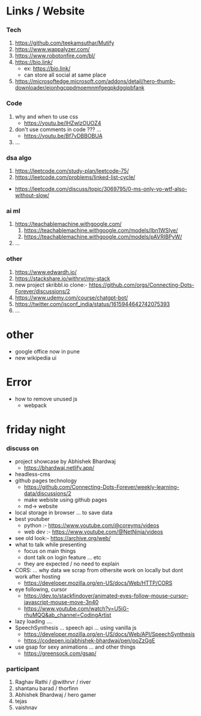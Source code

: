 
# Links / Website

### Tech

1. https://github.com/teekamsuthar/Mutify
2. https://www.wappalyzer.com/
3. https://www.robotonfire.com/bl/
4. https://bio.link/
   - ex: https://bio.link/
   - can store all social at same place
5. https://microsoftedge.microsoft.com/addons/detail/hero-thumb-downloader/eionhgcppdmoemnmfgegpkdggipbfank

### Code

1. why and when to use css
   - https://youtu.be/lHZwlzOUOZ4
2. don't use comments in code ??? ...
   - https://youtu.be/Bf7vDBBOBUA
3. ...

### dsa algo

1. https://leetcode.com/study-plan/leetcode-75/
2. https://leetcode.com/problems/linked-list-cycle/
  - https://leetcode.com/discuss/topic/3069795/0-ms-only-yo-wtf-also-without-slow/

### ai ml

1. https://teachablemachine.withgoogle.com/
   1. https://teachablemachine.withgoogle.com/models/Ibn1WSIye/
   2. https://teachablemachine.withgoogle.com/models/pAVRIBPyW/
2. ...

### other

1. https://www.edwardh.io/
2. https://stackshare.io/withrvr/my-stack
3. new project skribbl.io clone:- https://github.com/orgs/Connecting-Dots-Forever/discussions/2
4. https://www.udemy.com/course/chatgpt-bot/
5. https://twitter.com/jsconf_india/status/1615944642742075393
6. ...

# other

- google office now in pune
- new wikipedia ui

# Error

- how to remove unused js
  - webpack

# friday night

### discuss on

- project showcase by Abhishek Bhardwaj
  - https://bhardwaj.netlify.app/
- headless-cms
- github pages technology
  - https://github.com/Connecting-Dots-Forever/weekly-learning-data/discussions/2
  - make webiste using github pages
  - md-> website
- local storage in browser ... to save data
- best youtuber
  - python :- https://www.youtube.com/@coreyms/videos
  - web dev :- https://www.youtube.com/@NetNinja/videos
- see old look:- https://archive.org/web/
- what to talk while presenting
  - focus on main things
  - dont talk on login feature ... etc
  - they are expected / no need to explain
- CORS: ... why data we scrap from othersite work on locally but dont work after hosting
  - https://developer.mozilla.org/en-US/docs/Web/HTTP/CORS
- eye following, cursor
  - https://dev.to/stackfindover/animated-eyes-follow-mouse-cursor-javascript-mouse-move-3n40
  - https://www.youtube.com/watch?v=U5iG-rhuMQQ&ab_channel=CodingArtist
- lazy loading ....
- SpeechSynthesis ... speech api ... using vanilla js
  - https://developer.mozilla.org/en-US/docs/Web/API/SpeechSynthesis
  - https://codepen.io/abhishek-bhardwaj/pen/poZzGgE
- use gsap for sexy animations ... and other things
  - https://greensock.com/gsap/


### participant

1. Raghav Rathi / @withrvr / river
2. shantanu barad / thorfinn
3. Abhishek Bhardwaj / hero gamer
4. tejas
5. vaishnav

